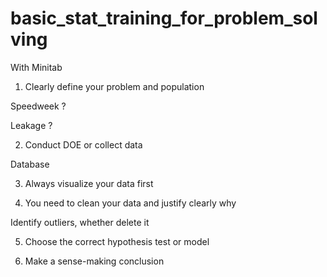 # basic_stat_training_for_problem_solving

With Minitab

1. Clearly define your problem and population

Speedweek ?

Leakage ?





2. Conduct DOE or collect data

Database




3. Always visualize your data first


4. You need to clean your data and justify clearly why

Identify outliers, whether delete it


5. Choose the correct hypothesis test or model




6. Make a sense-making conclusion
